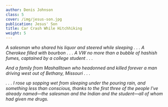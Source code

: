 ```yaml
---
author: Denis Johnson
class: 5
cover: /img/jesus-son.jpg
publication: Jesus' Son
title: Car Crash While Hitchhiking
weight: 5
---
```

*A salesman who shared his liquor and steered while sleeping . . . A Cherokee filled with bourbon . . . A VW no more than a bubble of hashish fumes, captained by a college student . . .*

*And a family from Mashalltown who headonned and killed forever a man driving west out of Bethany, Missouri . . .*

*. . . I rose up sopping wet from sleeping under the pouring rain, and something less than conscious, thanks to the first three of the people I've already named—the salesman and the Indian and the student—all of whom had given me drugs.*

